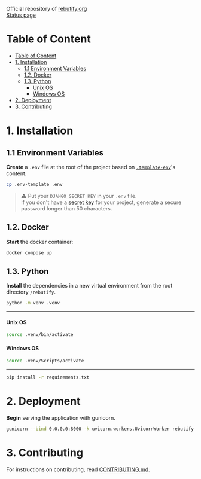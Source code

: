 Official repository of [rebutify.org](https://rebutify.org)  
[Status page](https://vj0kytyy.status.cron-job.org/)

# Table of Content

- [Table of Content](#table-of-content)
- [1. Installation](#1-installation)
  - [1.1 Environment Variables](#11-environment-variables)
  - [1.2. Docker](#12-docker)
  - [1.3. Python](#13-python)
    - [Unix OS](#unix-os)
    - [Windows OS](#windows-os)
- [2. Deployment](#2-deployment)
- [3. Contributing](#3-contributing)

# 1. Installation

## 1.1 Environment Variables

**Create** a `.env` file at the root of the project based on [`.template-env`](.template-env)'s content.

```bash
cp .env-template .env
```

> :warning: Put your `DJANGO_SECRET_KEY` in your `.env` file.  
> If you don't have a [secret key](https://docs.djangoproject.com/en/5.0/ref/settings/#secret-key) for your project, generate a secure password longer than 50 characters.

## 1.2. Docker

**Start** the docker container:

```bash
docker compose up
```

## 1.3. Python

**Install** the dependencies in a new virtual environment from the root directory `/rebutify`.

```bash
python -m venv .venv
```

---

#### Unix OS

```bash
source .venv/bin/activate
```

#### Windows OS

```bash
source .venv/Scripts/activate
```

---

```bash
pip install -r requirements.txt
```

# 2. Deployment

**Begin** serving the application with gunicorn.

```bash
gunicorn --bind 0.0.0.0:8000 -k uvicorn.workers.UvicornWorker rebutify.asgi:application
```

# 3. Contributing

For instructions on contributing, read [CONTRIBUTING.md](./CONTRIBUTING.md).
